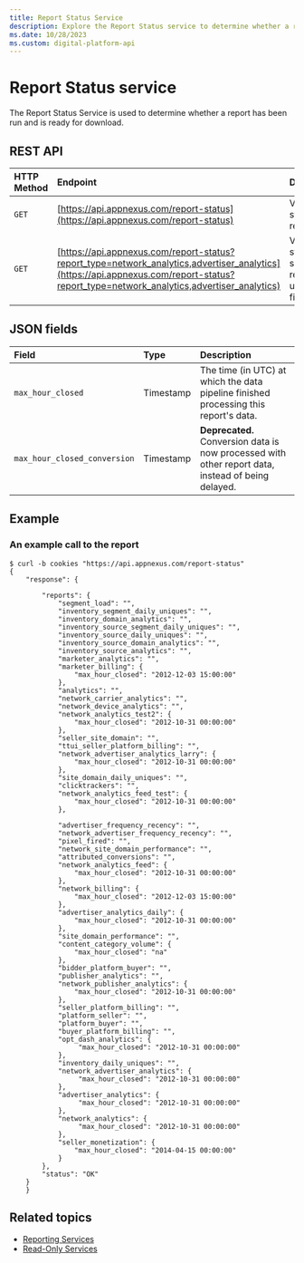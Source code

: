 ```yaml
---
title: Report Status Service
description: Explore the Report Status service to determine whether a report has been run and is ready for download.
ms.date: 10/28/2023
ms.custom: digital-platform-api
---
```


# Report Status service

The Report Status Service is used to determine whether a report has been run and is ready for download.

## REST API

| HTTP Method | Endpoint | Description |
|:---|:---|:---|
| `GET` | [https://api.appnexus.com/report-status](https://api.appnexus.com/report-status) | View the status of all reports. |
| `GET` | [https://api.appnexus.com/report-status?report_type=network_analytics,advertiser_analytics](https://api.appnexus.com/report-status?report_type=network_analytics,advertiser_analytics) | View the status of specific reports using a filter. |

## JSON fields

| Field | Type | Description |
|:---|:---|:---|
| `max_hour_closed` | Timestamp | The time (in UTC) at which the data pipeline finished processing this report's data. |
| `max_hour_closed_conversion` | Timestamp | **Deprecated.** Conversion data is now processed with other report data, instead of being delayed. |

## Example

### An example call to the report

```
$ curl -b cookies "https://api.appnexus.com/report-status"
{
    "response": {
        
        "reports": {
            "segment_load": "",
            "inventory_segment_daily_uniques": "",
            "inventory_domain_analytics": "",
            "inventory_source_segment_daily_uniques": "",
            "inventory_source_daily_uniques": "",
            "inventory_source_domain_analytics": "",
            "inventory_source_analytics": "",
            "marketer_analytics": "",
            "marketer_billing": {
                "max_hour_closed": "2012-12-03 15:00:00"
            },
            "analytics": "",
            "network_carrier_analytics": "",
            "network_device_analytics": "",
            "network_analytics_test2": {
                "max_hour_closed": "2012-10-31 00:00:00"
            },
            "seller_site_domain": "",
            "ttui_seller_platform_billing": "",
            "network_advertiser_analytics_larry": {
                "max_hour_closed": "2012-10-31 00:00:00"
            },
            "site_domain_daily_uniques": "",
            "clicktrackers": "",
            "network_analytics_feed_test": {
                "max_hour_closed": "2012-10-31 00:00:00"
            },
            
            "advertiser_frequency_recency": "",
            "network_advertiser_frequency_recency": "",
            "pixel_fired": "",
            "network_site_domain_performance": "",
            "attributed_conversions": "",
            "network_analytics_feed": {
                "max_hour_closed": "2012-10-31 00:00:00"
            },
            "network_billing": {
                "max_hour_closed": "2012-12-03 15:00:00"
            },
            "advertiser_analytics_daily": {
                "max_hour_closed": "2012-10-31 00:00:00"
            },
            "site_domain_performance": "",
            "content_category_volume": {
                "max_hour_closed": "na"
            },
            "bidder_platform_buyer": "",
            "publisher_analytics": "",
            "network_publisher_analytics": {
                "max_hour_closed": "2012-10-31 00:00:00"
            },
            "seller_platform_billing": "",
            "platform_seller": "",
            "platform_buyer": "",
            "buyer_platform_billing": "",
            "opt_dash_analytics": {
                 "max_hour_closed": "2012-10-31 00:00:00"
            },
            "inventory_daily_uniques": "",
            "network_advertiser_analytics": {
                 "max_hour_closed": "2012-10-31 00:00:00"
            },
            "advertiser_analytics": {
                 "max_hour_closed": "2012-10-31 00:00:00"
            },
            "network_analytics": {
                 "max_hour_closed": "2012-10-31 00:00:00"
            },
            "seller_monetization": {
                "max_hour_closed": "2014-04-15 00:00:00"
            }
        },
        "status": "OK"
    }
    }
```

## Related topics

- [Reporting Services](reporting-services.md)
- [Read-Only Services](read-only-services.md)
